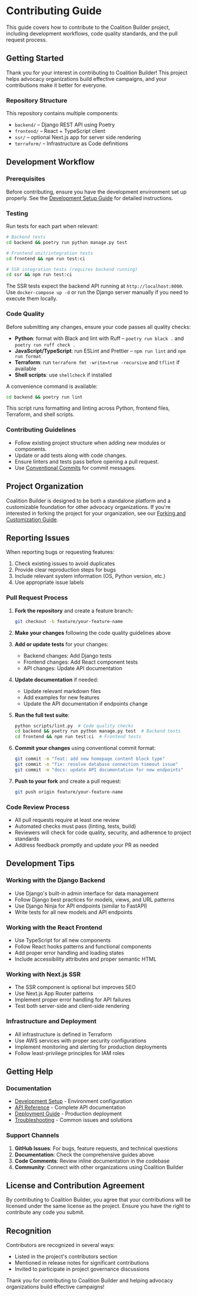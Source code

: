 # Contributing Guide

This guide covers how to contribute to the Coalition Builder project, including development workflows, code quality standards, and the pull request process.

## Getting Started

Thank you for your interest in contributing to Coalition Builder! This project helps advocacy organizations build effective campaigns, and your contributions make it better for everyone.

### Repository Structure

This repository contains multiple components:

- `backend/` – Django REST API using Poetry
- `frontend/` – React + TypeScript client
- `ssr/` – optional Next.js app for server side rendering
- `terraform/` – Infrastructure as Code definitions

## Development Workflow

### Prerequisites

Before contributing, ensure you have the development environment set up properly. See the [Development Setup Guide](../development/setup.md) for detailed instructions.

### Testing

Run tests for each part when relevant:

```bash
# Backend tests
cd backend && poetry run python manage.py test

# Frontend unit/integration tests
cd frontend && npm run test:ci

# SSR integration tests (requires backend running)
cd ssr && npm run test:ci
```

The SSR tests expect the backend API running at `http://localhost:8000`. Use `docker-compose up -d` or run the Django server manually if you need to execute them locally.

### Code Quality

Before submitting any changes, ensure your code passes all quality checks:

- **Python**: format with Black and lint with Ruff – `poetry run black .` and `poetry run ruff check .`
- **JavaScript/TypeScript**: run ESLint and Prettier – `npm run lint` and `npm run format`
- **Terraform**: run `terraform fmt -write=true -recursive` and `tflint` if available
- **Shell scripts**: use `shellcheck` if installed

A convenience command is available:

```bash
cd backend && poetry run lint
```

This script runs formatting and linting across Python, frontend files, Terraform, and shell scripts.

### Contributing Guidelines

- Follow existing project structure when adding new modules or components.
- Update or add tests along with code changes.
- Ensure linters and tests pass before opening a pull request.
- Use [Conventional Commits](https://www.conventionalcommits.org/) for commit messages.

## Project Organization

Coalition Builder is designed to be both a standalone platform and a customizable foundation for other advocacy organizations. If you're interested in forking the project for your organization, see our [Forking and Customization Guide](../customization/forking.md).

## Reporting Issues

When reporting bugs or requesting features:

1. Check existing issues to avoid duplicates
2. Provide clear reproduction steps for bugs
3. Include relevant system information (OS, Python version, etc.)
4. Use appropriate issue labels

### Pull Request Process

1. **Fork the repository** and create a feature branch:

   ```bash
   git checkout -b feature/your-feature-name
   ```

2. **Make your changes** following the code quality guidelines above

3. **Add or update tests** for your changes:

   - Backend changes: Add Django tests
   - Frontend changes: Add React component tests
   - API changes: Update API documentation

4. **Update documentation** if needed:

   - Update relevant markdown files
   - Add examples for new features
   - Update the API documentation if endpoints change

5. **Run the full test suite**:

   ```bash
   python scripts/lint.py  # Code quality checks
   cd backend && poetry run python manage.py test  # Backend tests
   cd frontend && npm run test:ci  # Frontend tests
   ```

6. **Commit your changes** using conventional commit format:

   ```bash
   git commit -m "feat: add new homepage content block type"
   git commit -m "fix: resolve database connection timeout issue"
   git commit -m "docs: update API documentation for new endpoints"
   ```

7. **Push to your fork** and create a pull request:
   ```bash
   git push origin feature/your-feature-name
   ```

### Code Review Process

- All pull requests require at least one review
- Automated checks must pass (linting, tests, build)
- Reviewers will check for code quality, security, and adherence to project standards
- Address feedback promptly and update your PR as needed

## Development Tips

### Working with the Django Backend

- Use Django's built-in admin interface for data management
- Follow Django best practices for models, views, and URL patterns
- Use Django Ninja for API endpoints (similar to FastAPI)
- Write tests for all new models and API endpoints

### Working with the React Frontend

- Use TypeScript for all new components
- Follow React hooks patterns and functional components
- Add proper error handling and loading states
- Include accessibility attributes and proper semantic HTML

### Working with Next.js SSR

- The SSR component is optional but improves SEO
- Use Next.js App Router patterns
- Implement proper error handling for API failures
- Test both server-side and client-side rendering

### Infrastructure and Deployment

- All infrastructure is defined in Terraform
- Use AWS services with proper security configurations
- Implement monitoring and alerting for production deployments
- Follow least-privilege principles for IAM roles

## Getting Help

### Documentation

- [Development Setup](../development/setup.md) - Environment configuration
- [API Reference](../api/index.md) - Complete API documentation
- [Deployment Guide](../deployment/aws.md) - Production deployment
- [Troubleshooting](../admin/troubleshooting.md) - Common issues and solutions

### Support Channels

1. **GitHub Issues**: For bugs, feature requests, and technical questions
2. **Documentation**: Check the comprehensive guides above
3. **Code Comments**: Review inline documentation in the codebase
4. **Community**: Connect with other organizations using Coalition Builder

## License and Contribution Agreement

By contributing to Coalition Builder, you agree that your contributions will be licensed under the same license as the project. Ensure you have the right to contribute any code you submit.

## Recognition

Contributors are recognized in several ways:

- Listed in the project's contributors section
- Mentioned in release notes for significant contributions
- Invited to participate in project governance discussions

Thank you for contributing to Coalition Builder and helping advocacy organizations build effective campaigns!
